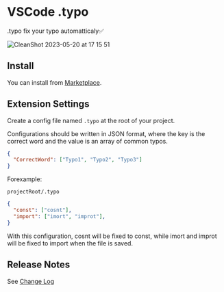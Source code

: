 # VSCode .typo
.typo fix your typo automatticaly✅

![CleanShot 2023-05-20 at 17 15 51](https://github.com/WombatTechnology/typo-fixer/assets/6919381/71663ba9-c702-4ef1-8929-dfa12988ba7a)

## Install
You can install from [Marketplace](https://marketplace.visualstudio.com/items?itemName=WombatTechnology.dot-typo).

## Extension Settings
Create a config file named `.typo` at the root of your project.

Configurations should be written in JSON format, where the key is the correct word and the value is an array of common typos.

```json
{
  "CorrectWord": ["Typo1", "Typo2", "Typo3"]
}
```

Forexample:

`projectRoot/.typo`
```json
{
  "const": ["cosnt"],
  "import": ["imort", "improt"],
}
```
With this configuration, cosnt will be fixed to const, while imort and improt will be fixed to import when the file is saved.

## Release Notes
See [Change Log](https://marketplace.visualstudio.com/items/WombatTechnology.dot-typo/changelog)